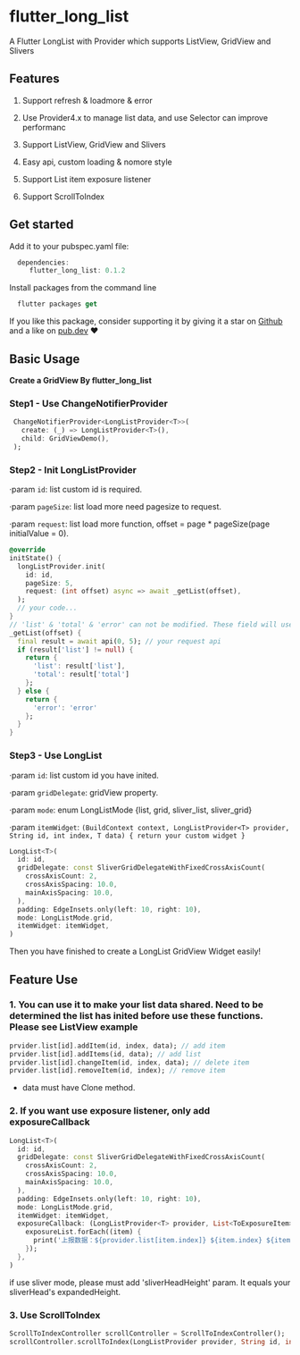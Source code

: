 # flutter_long_list

A Flutter LongList with Provider which supports ListView, GridView and Slivers

## Features

1. Support refresh & loadmore & error

2. Use Provider4.x to manage list data, and use Selector can improve performanc

3. Support ListView, GridView and Slivers

4. Easy api, custom loading & nomore style

5. Support List item exposure listener

6. Support ScrollToIndex

## Get started

Add it to your pubspec.yaml file:

```dart
  dependencies:
     flutter_long_list: 0.1.2
```

Install packages from the command line

```dart
  flutter packages get
```

If you like this package, consider supporting it by giving it a star on [Github](https://github.com/enjkvbej/flutter_long_list) and a like on [pub.dev](https://pub.dev/packages/flutter_long_list) ❤️

## Basic Usage

**Create a GridView By flutter_long_list**

### Step1 - Use ChangeNotifierProvider

```dart
 ChangeNotifierProvider<LongListProvider<T>>(
   create: (_) => LongListProvider<T>(),
   child: GridViewDemo(),
 );
```

### Step2 - Init LongListProvider

·param `id`: list custom id is required.

·param `pageSize`: list load more need pagesize to request.

·param `request`: list load more function, offset = page * pageSize(page initialValue = 0).

```dart
@override
initState() {
  longListProvider.init(
    id: id,
    pageSize: 5,
    request: (int offset) async => await _getList(offset),
  );
  // your code...
}
// 'list' & 'total' & 'error' can not be modified. These field will use to loadmore.
_getList(offset) {
  final result = await api(0, 5); // your request api
  if (result['list'] != null) {
    return {
      'list': result['list'],
      'total': result['total']
    };
  } else {
    return {
      'error': 'error'
    };
  }
}
```

### Step3 - Use LongList

·param `id`: list custom id you have inited.

·param `gridDelegate`: gridView property.

·param `mode`: enum LongListMode {list, grid, sliver_list, sliver_grid}

·param `itemWidget`: `(BuildContext context, LongListProvider<T> provider, String id, int index, T data) { return your custom widget }`

```dart
LongList<T>(
  id: id,
  gridDelegate: const SliverGridDelegateWithFixedCrossAxisCount(
    crossAxisCount: 2,
    crossAxisSpacing: 10.0,
    mainAxisSpacing: 10.0,
  ),
  padding: EdgeInsets.only(left: 10, right: 10),
  mode: LongListMode.grid,
  itemWidget: itemWidget,
)
```

Then you have finished to create a LongList GridView Widget easily!

## Feature Use

### 1. You can use it to make your list data shared. Need to be determined the list has inited before use these functions. Please see ListView example

```dart
prvider.list[id].addItem(id, index, data); // add item
prvider.list[id].addItems(id, data); // add list
prvider.list[id].changeItem(id, index, data); // delete item
prvider.list[id].removeItem(id, index); // remove item
```

* data must have Clone method.

### 2. If you want use exposure listener, only add exposureCallback

```dart
LongList<T>(
  id: id,
  gridDelegate: const SliverGridDelegateWithFixedCrossAxisCount(
    crossAxisCount: 2,
    crossAxisSpacing: 10.0,
    mainAxisSpacing: 10.0,
  ),
  padding: EdgeInsets.only(left: 10, right: 10),
  mode: LongListMode.grid,
  itemWidget: itemWidget,
  exposureCallback: (LongListProvider<T> provider, List<ToExposureItem> exposureList) {
    exposureList.forEach((item) {
      print('上报数据：${provider.list[item.index]} ${item.index} ${item.time}');
    });
  },
)
```

if use sliver mode, please must add 'sliverHeadHeight' param. It equals your sliverHead's expandedHeight.

### 3. Use ScrollToIndex

```dart
ScrollToIndexController scrollController = ScrollToIndexController();
scrollController.scrollToIndex(LongListProvider provider, String id, int index);
```
